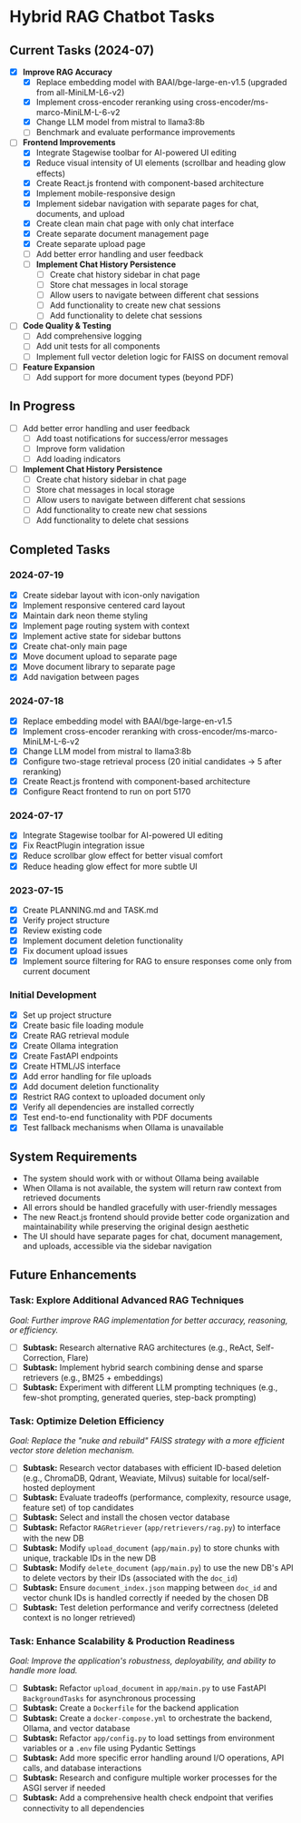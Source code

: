 # Hybrid RAG Chatbot Tasks

## Current Tasks (2024-07)

- [x] **Improve RAG Accuracy**
  - [x] Replace embedding model with BAAI/bge-large-en-v1.5 (upgraded from all-MiniLM-L6-v2)
  - [x] Implement cross-encoder reranking using cross-encoder/ms-marco-MiniLM-L-6-v2
  - [x] Change LLM model from mistral to llama3:8b
  - [ ] Benchmark and evaluate performance improvements
- [ ] **Frontend Improvements**
  - [x] Integrate Stagewise toolbar for AI-powered UI editing
  - [x] Reduce visual intensity of UI elements (scrollbar and heading glow effects)
  - [x] Create React.js frontend with component-based architecture
  - [x] Implement mobile-responsive design
  - [x] Implement sidebar navigation with separate pages for chat, documents, and upload
  - [x] Create clean main chat page with only chat interface
  - [x] Create separate document management page
  - [x] Create separate upload page
  - [ ] Add better error handling and user feedback
  - [ ] **Implement Chat History Persistence**
    - [ ] Create chat history sidebar in chat page
    - [ ] Store chat messages in local storage
    - [ ] Allow users to navigate between different chat sessions
    - [ ] Add functionality to create new chat sessions
    - [ ] Add functionality to delete chat sessions
- [ ] **Code Quality & Testing**
  - [ ] Add comprehensive logging
  - [ ] Add unit tests for all components
  - [ ] Implement full vector deletion logic for FAISS on document removal
- [ ] **Feature Expansion**
  - [ ] Add support for more document types (beyond PDF)

## In Progress

- [ ] Add better error handling and user feedback
  - [ ] Add toast notifications for success/error messages
  - [ ] Improve form validation
  - [ ] Add loading indicators
- [ ] **Implement Chat History Persistence**
  - [ ] Create chat history sidebar in chat page
  - [ ] Store chat messages in local storage
  - [ ] Allow users to navigate between different chat sessions
  - [ ] Add functionality to create new chat sessions
  - [ ] Add functionality to delete chat sessions

## Completed Tasks

### 2024-07-19
- [x] Create sidebar layout with icon-only navigation
- [x] Implement responsive centered card layout
- [x] Maintain dark neon theme styling
- [x] Implement page routing system with context
- [x] Implement active state for sidebar buttons
- [x] Create chat-only main page
- [x] Move document upload to separate page
- [x] Move document library to separate page
- [x] Add navigation between pages

### 2024-07-18
- [x] Replace embedding model with BAAI/bge-large-en-v1.5
- [x] Implement cross-encoder reranking with cross-encoder/ms-marco-MiniLM-L-6-v2
- [x] Change LLM model from mistral to llama3:8b
- [x] Configure two-stage retrieval process (20 initial candidates → 5 after reranking)
- [x] Create React.js frontend with component-based architecture
- [x] Configure React frontend to run on port 5170

### 2024-07-17
- [x] Integrate Stagewise toolbar for AI-powered UI editing
- [x] Fix ReactPlugin integration issue
- [x] Reduce scrollbar glow effect for better visual comfort
- [x] Reduce heading glow effect for more subtle UI

### 2023-07-15
- [x] Create PLANNING.md and TASK.md
- [x] Verify project structure
- [x] Review existing code
- [x] Implement document deletion functionality
- [x] Fix document upload issues
- [x] Implement source filtering for RAG to ensure responses come only from current document

### Initial Development
- [x] Set up project structure
- [x] Create basic file loading module
- [x] Create RAG retrieval module
- [x] Create Ollama integration
- [x] Create FastAPI endpoints
- [x] Create HTML/JS interface
- [x] Add error handling for file uploads
- [x] Add document deletion functionality
- [x] Restrict RAG context to uploaded document only
- [x] Verify all dependencies are installed correctly
- [x] Test end-to-end functionality with PDF documents
- [x] Test fallback mechanisms when Ollama is unavailable

## System Requirements

- The system should work with or without Ollama being available
- When Ollama is not available, the system will return raw context from retrieved documents
- All errors should be handled gracefully with user-friendly messages
- The new React.js frontend should provide better code organization and maintainability while preserving the original design aesthetic
- The UI should have separate pages for chat, document management, and uploads, accessible via the sidebar navigation

## Future Enhancements

### Task: Explore Additional Advanced RAG Techniques
*Goal: Further improve RAG implementation for better accuracy, reasoning, or efficiency.*

- [ ] **Subtask:** Research alternative RAG architectures (e.g., ReAct, Self-Correction, Flare)
- [ ] **Subtask:** Implement hybrid search combining dense and sparse retrievers (e.g., BM25 + embeddings)
- [ ] **Subtask:** Experiment with different LLM prompting techniques (e.g., few-shot prompting, generated queries, step-back prompting)

### Task: Optimize Deletion Efficiency
*Goal: Replace the "nuke and rebuild" FAISS strategy with a more efficient vector store deletion mechanism.*

- [ ] **Subtask:** Research vector databases with efficient ID-based deletion (e.g., ChromaDB, Qdrant, Weaviate, Milvus) suitable for local/self-hosted deployment
- [ ] **Subtask:** Evaluate tradeoffs (performance, complexity, resource usage, feature set) of top candidates
- [ ] **Subtask:** Select and install the chosen vector database
- [ ] **Subtask:** Refactor `RAGRetriever` (`app/retrievers/rag.py`) to interface with the new DB
- [ ] **Subtask:** Modify `upload_document` (`app/main.py`) to store chunks with unique, trackable IDs in the new DB
- [ ] **Subtask:** Modify `delete_document` (`app/main.py`) to use the new DB's API to delete vectors by their IDs (associated with the `doc_id`)
- [ ] **Subtask:** Ensure `document_index.json` mapping between `doc_id` and vector chunk IDs is handled correctly if needed by the chosen DB
- [ ] **Subtask:** Test deletion performance and verify correctness (deleted context is no longer retrieved)

### Task: Enhance Scalability & Production Readiness
*Goal: Improve the application's robustness, deployability, and ability to handle more load.*

- [ ] **Subtask:** Refactor `upload_document` in `app/main.py` to use FastAPI `BackgroundTasks` for asynchronous processing
- [ ] **Subtask:** Create a `Dockerfile` for the backend application
- [ ] **Subtask:** Create a `docker-compose.yml` to orchestrate the backend, Ollama, and vector database
- [ ] **Subtask:** Refactor `app/config.py` to load settings from environment variables or a `.env` file using Pydantic Settings
- [ ] **Subtask:** Add more specific error handling around I/O operations, API calls, and database interactions
- [ ] **Subtask:** Research and configure multiple worker processes for the ASGI server if needed
- [ ] **Subtask:** Add a comprehensive health check endpoint that verifies connectivity to all dependencies 